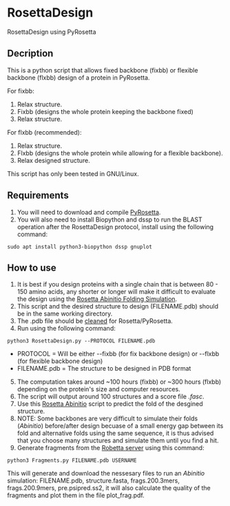 # RosettaDesign
RosettaDesign using PyRosetta

## Decription
This is a python script that allows fixed backbone (fixbb) or flexible backbone (flxbb) design of a protein in PyRosetta.

For fixbb:
1. Relax structure.
2. Fixbb (designs the whole protein keeping the backbone fixed)
3. Relax structure.

For flxbb (recommended):
1. Relax structure.
2. Flxbb (designs the whole protein while allowing for a flexible backbone).
3. Relax designed structure.

This script has only been tested in GNU/Linux.

## Requirements
1. You will need to download and compile [PyRosetta](http://www.pyrosetta.org/).
2. You will also need to install Biopython and dssp to run the BLAST operation after the RosettaDesign protocol, install using the following command:

`sudo apt install python3-biopython dssp gnuplot`

## How to use
1. It is best if you design proteins with a single chain that is between 80 - 150 amino acids, any shorter or longer will make it difficult to evaluate the design using the [Rosetta Abinitio Folding Simulation](https://github.com/sarisabban/RosettaAbinitio).
2. This script and the desired structure to design (FILENAME.pdb) should be in the same working directory.
3. The .pdb file should be [cleaned](https://www.rosettacommons.org/docs/latest/rosetta_basics/preparation/preparing-structures) for Rosetta/PyRosetta.
4. Run using the following command:

`python3 RosettaDesign.py --PROTOCOL FILENAME.pdb`

* PROTOCOL = Will be either --fixbb (for fix backbone design) or --flxbb (for flexible backbone design)
* FILENAME.pdb = The structure to be designed in PDB format

5. The computation takes around ~100 hours (fixbb) or ~300 hours (flxbb) depending on the protein's size and computer resources.
6. The script will output around 100 structures and a score file *.fasc*.
5. Use this [Rosetta Abinitio](https://github.com/sarisabban/RosettaAbinitio) script to predict the fold of the desgined structure.
6. NOTE: Some backbones are very difficult to simulate their folds (*Abinitio*) before/after design becuase of a small energy gap between its fold and alternative folds using the same sequence, it is thus advised that you choose many structures and simulate them until you find a hit.
7. Generate fragments from the [Robetta server](http://robetta.org/) using this command:

`python3 Fragments.py FILENAME.pdb USERNAME`

This will generate and download the nessesary files to run an *Abinitio* simulation: FILENAME.pdb, structure.fasta, frags.200.3mers, frags.200.9mers, pre.psipred.ss2, it will also calculate the quality of the fragments and plot them in the file plot_frag.pdf.

